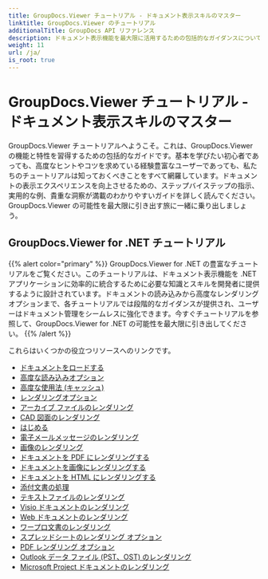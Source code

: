 ```yaml
---
title: GroupDocs.Viewer チュートリアル - ドキュメント表示スキルのマスター
linktitle: GroupDocs.Viewer のチュートリアル
additionalTitle: GroupDocs API リファレンス
description: ドキュメント表示機能を最大限に活用するための包括的なガイダンスについては、GroupDocs.Viewer チュートリアルを参照してください。今すぐその可能性を最大限に引き出してください!
weight: 11
url: /ja/
is_root: true
---
```


# GroupDocs.Viewer チュートリアル - ドキュメント表示スキルのマスター


GroupDocs.Viewer チュートリアルへようこそ。これは、GroupDocs.Viewer の機能と特性を習得するための包括的なガイドです。基本を学びたい初心者であっても、高度なヒントやコツを求めている経験豊富なユーザーであっても、私たちのチュートリアルは知っておくべきことをすべて網羅しています。ドキュメントの表示エクスペリエンスを向上させるための、ステップバイステップの指示、実用的な例、貴重な洞察が満載のわかりやすいガイドを詳しく読んでください。 GroupDocs.Viewer の可能性を最大限に引き出す旅に一緒に乗り出しましょう。

## GroupDocs.Viewer for .NET チュートリアル
{{% alert color="primary" %}}
GroupDocs.Viewer for .NET の豊富なチュートリアルをご覧ください。このチュートリアルは、ドキュメント表示機能を .NET アプリケーションに効率的に統合するために必要な知識とスキルを開発者に提供するように設計されています。ドキュメントの読み込みから高度なレンダリング オプションまで、各チュートリアルでは段階的なガイダンスが提供され、ユーザーはドキュメント管理をシームレスに強化できます。今すぐチュートリアルを参照して、GroupDocs.Viewer for .NET の可能性を最大限に引き出してください。
{{% /alert %}}

これらはいくつかの役立つリソースへのリンクです。
 
- [ドキュメントをロードする](./net/loading-documents/)
- [高度な読み込みオプション](./net/advanced-loading/)
- [高度な使用法 (キャッシュ)](./net/advanced-usage-caching/)
- [レンダリングオプション](./net/rendering-options/)
- [アーカイブ ファイルのレンダリング](./net/rendering-archive-files/)
- [CAD 図面のレンダリング](./net/rendering-cad-drawings/)
- [はじめる](./net/getting-started/)
- [電子メールメッセージのレンダリング](./net/rendering-email-messages/)
- [画像のレンダリング](./net/image-rendering/)
- [ドキュメントを PDF にレンダリングする](./net/rendering-documents-pdf/)
- [ドキュメントを画像にレンダリングする](./net/rendering-documents-images/)
- [ドキュメントを HTML にレンダリングする](./net/rendering-documents-html/)
- [添付文書の処理](./net/processing-document-attachments/)
- [テキストファイルのレンダリング](./net/rendering-text-files/)
- [Visio ドキュメントのレンダリング](./net/rendering-visio-documents/)
- [Web ドキュメントのレンダリング](./net/rendering-web-documents/)
- [ワープロ文書のレンダリング](./net/rendering-word-processing-documents/)
- [スプレッドシートのレンダリング オプション](./net/spreadsheet-rendering-options/)
- [PDF レンダリング オプション](./net/pdf-rendering-options/)
- [Outlook データ ファイル (PST、OST) のレンダリング](./net/rendering-outlook-data-files/)
- [Microsoft Project ドキュメントのレンダリング](./net/rendering-ms-project-documents/)
